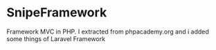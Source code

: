# SnipeFramework
Framework MVC in PHP. I extracted from phpacademy.org and i added some things of Laravel Framework
